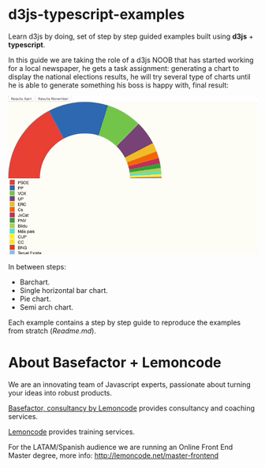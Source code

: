 # d3js-typescript-examples

Learn d3js by doing, set of step by step guided examples built using
**d3js** + **typescript**.

In this guide we are taking the role of a d3js NOOB that has started
working for a local newspaper, he gets a task assignment: generating a
chart to display the national elections results, he will try several
type of charts until he is able to generate something his boss is happy
with, final result:

<p align="center">
  <img src="./05-multiple-series/content/chart.gif" alt="animated series">
</p>

In between steps:

- Barchart.
- Single horizontal bar chart.
- Pie chart.
- Semi arch chart.

Each example contains a step by step guide to reproduce the examples from stratch (_Readme.md_).

# About Basefactor + Lemoncode

We are an innovating team of Javascript experts, passionate about turning your ideas into robust products.

[Basefactor, consultancy by Lemoncode](http://www.basefactor.com) provides consultancy and coaching services.

[Lemoncode](http://lemoncode.net/services/en/#en-home) provides training services.

For the LATAM/Spanish audience we are running an Online Front End Master degree, more info: http://lemoncode.net/master-frontend
